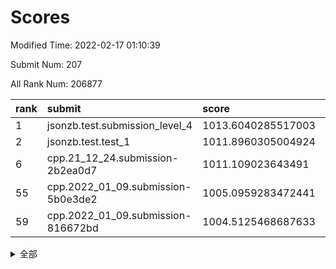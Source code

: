 # Scores

Modified Time: 2022-02-17 01:10:39

Submit Num: 207

All Rank Num: 206877

| rank |               submit               |       score        |       sigma        | pk_num |
| :--- | :--------------------------------- | :----------------- | :----------------- | :----- |
| 1    | jsonzb.test.submission_level_4     | 1013.6040285517003 | 0.8274251805042014 | 4000   |
| 2    | jsonzb.test.test_1                 | 1011.8960305004924 | 0.8012324557281862 | 4001   |
| 6    | cpp.21_12_24.submission-2b2ea0d7   | 1011.109023643491  | 0.7765018470395668 | 3997   |
| 55   | cpp.2022_01_09.submission-5b0e3de2 | 1005.0959283472441 | 0.7329887192048444 | 3995   |
| 59   | cpp.2022_01_09.submission-816672bd | 1004.5125468687633 | 0.7248097607426142 | 4001   |


<details>
<summary>全部</summary>

| rank |                 submit                 |       score        |       sigma        | pk_num |
| :--- | :------------------------------------- | :----------------- | :----------------- | :----- |
| 1    | jsonzb.test.submission_level_4         | 1013.6040285517003 | 0.8274251805042014 | 4000   |
| 2    | jsonzb.test.test_1                     | 1011.8960305004924 | 0.8012324557281862 | 4001   |
| 3    | gobigger.level_3.submission_level_3_19 | 1011.4970911782035 | 0.7743501428073354 | 4002   |
| 4    | gobigger.level_3.submission_level_3_49 | 1011.130294746802  | 0.7826109459972516 | 3997   |
| 5    | gobigger.level_3.submission_level_3_28 | 1011.1169084997226 | 0.7674619559815907 | 3995   |
| 6    | cpp.21_12_24.submission-2b2ea0d7       | 1011.109023643491  | 0.7765018470395668 | 3997   |
| 7    | gobigger.level_3.submission_level_3_8  | 1010.9963806185115 | 0.7774039925052735 | 3999   |
| 8    | gobigger.level_3.submission_level_3_15 | 1010.7733286981527 | 0.7696917948491587 | 4003   |
| 9    | gobigger.level_3.submission_level_3_45 | 1010.7588561834142 | 0.7748244991319849 | 4000   |
| 10   | gobigger.level_3.submission_level_3_42 | 1010.6611846895853 | 0.747498560663561  | 3997   |
| 11   | gobigger.level_3.submission_level_3_20 | 1010.6349342506037 | 0.7454232955043666 | 3998   |
| 12   | gobigger.level_3.submission_level_3_13 | 1010.6288300558481 | 0.7405637258518694 | 3996   |
| 13   | gobigger.level_3.submission_level_3_18 | 1010.6265801810283 | 0.7747324301219762 | 4001   |
| 14   | gobigger.level_3.submission_level_3_16 | 1010.507955678056  | 0.7612845675087311 | 3995   |
| 15   | gobigger.level_3.submission_level_3_14 | 1010.4783385746791 | 0.743645571366887  | 4001   |
| 16   | gobigger.level_3.submission_level_3_38 | 1010.3262979656099 | 0.749193720975066  | 3999   |
| 17   | gobigger.level_3.submission_level_3_26 | 1010.2453241199746 | 0.7704062085448792 | 3997   |
| 18   | gobigger.level_3.submission_level_3_29 | 1010.1921427885846 | 0.7427280866468595 | 3996   |
| 19   | gobigger.level_3.submission_level_3_46 | 1010.1794817468111 | 0.7698949771578847 | 3996   |
| 20   | gobigger.level_3.submission_level_3_23 | 1010.1717767284896 | 0.7623090188978745 | 3996   |
| 21   | gobigger.level_3.submission_level_3_6  | 1010.1293551332633 | 0.7482253388598261 | 3997   |
| 22   | gobigger.level_3.submission_level_3_0  | 1010.1233748868561 | 0.7744614133767599 | 3995   |
| 23   | gobigger.level_3.submission_level_3_34 | 1010.0455637259827 | 0.7650113565158514 | 3994   |
| 24   | gobigger.level_3.submission_level_3_35 | 1010.0419223173747 | 0.765904668686413  | 4000   |
| 25   | gobigger.level_3.submission_level_3_43 | 1010.0106657328614 | 0.7420627540424916 | 3996   |
| 26   | gobigger.level_3.submission_level_3_3  | 1009.9968086920034 | 0.7659856392869885 | 3994   |
| 27   | gobigger.level_3.submission_level_3_10 | 1009.9768451213329 | 0.751117899624169  | 4000   |
| 28   | gobigger.level_3.submission_level_3_30 | 1009.7241929848408 | 0.739803092547976  | 3997   |
| 29   | gobigger.level_3.submission_level_3_11 | 1009.7201070526918 | 0.7527963522736115 | 3997   |
| 30   | gobigger.level_3.submission_level_3_2  | 1009.667871830872  | 0.748828337463877  | 4000   |
| 31   | gobigger.level_3.submission_level_3_32 | 1009.6272281931012 | 0.7719888060648916 | 3994   |
| 32   | gobigger.level_3.submission_level_3_4  | 1009.5979691447878 | 0.7552077179440039 | 4001   |
| 33   | gobigger.level_3.submission_level_3_1  | 1009.547742278145  | 0.7369842642796067 | 4001   |
| 34   | gobigger.level_3.submission_level_3_44 | 1009.5239779096913 | 0.7506021440382952 | 3995   |
| 35   | gobigger.level_3.submission_level_3_33 | 1009.4592090767961 | 0.7410301020070768 | 3992   |
| 36   | gobigger.level_3.submission_level_3_41 | 1009.4560740546658 | 0.7574879171501706 | 4002   |
| 37   | gobigger.level_3.submission_level_3_31 | 1009.3145608217261 | 0.7452475671416489 | 3994   |
| 38   | gobigger.level_3.submission_level_3_5  | 1009.2923971314772 | 0.7645869718784029 | 4004   |
| 39   | gobigger.level_3.submission_level_3_21 | 1009.2906112973321 | 0.7404738256738439 | 4001   |
| 40   | gobigger.level_3.submission_level_3_17 | 1009.2640418865143 | 0.7667174252264674 | 4001   |
| 41   | gobigger.level_3.submission_level_3_36 | 1009.1063223592558 | 0.7397733139312523 | 3993   |
| 42   | gobigger.level_3.submission_level_3_7  | 1009.0888253362117 | 0.7404971004346865 | 3996   |
| 43   | gobigger.level_3.submission_level_3_40 | 1008.9272612082286 | 0.773155242707511  | 4003   |
| 44   | gobigger.level_3.submission_level_3_48 | 1008.907331641375  | 0.746838785975502  | 3994   |
| 45   | gobigger.level_3.submission_level_3_37 | 1008.8710685148374 | 0.7523991413181751 | 3997   |
| 46   | gobigger.level_3.submission_level_3_22 | 1008.8518012248867 | 0.7577753164637554 | 3998   |
| 47   | gobigger.level_3.submission_level_3_9  | 1008.6952288567825 | 0.7448695379288517 | 3995   |
| 48   | gobigger.level_3.submission_level_3_24 | 1008.6712921192424 | 0.7608620689919952 | 3994   |
| 49   | gobigger.level_3.submission_level_3_27 | 1008.6312293148089 | 0.7591040813798569 | 3992   |
| 50   | gobigger.level_3.submission_level_3_39 | 1008.6098372249782 | 0.7523752364147865 | 4001   |
| 51   | gobigger.level_3.submission_level_3_47 | 1008.3405170489564 | 0.7303046914824    | 3992   |
| 52   | gobigger.level_3.submission_level_3_12 | 1008.2922259846425 | 0.7393413337943376 | 3998   |
| 53   | gobigger.level_3.submission_level_3_25 | 1008.2136635592362 | 0.7443278695883901 | 4002   |
| 54   | gobigger.level_1.submission_level_1_37 | 1005.3835029317652 | 0.7174633921249689 | 3994   |
| 55   | cpp.2022_01_09.submission-5b0e3de2     | 1005.0959283472441 | 0.7329887192048444 | 3995   |
| 56   | gobigger.level_1.submission_level_1_20 | 1005.0079882773493 | 0.7336635329600283 | 4002   |
| 57   | gobigger.level_1.submission_level_1_12 | 1004.6019337947993 | 0.7297224036820569 | 3999   |
| 58   | gobigger.level_1.submission_level_1_5  | 1004.5385670241997 | 0.7316810644448043 | 3993   |
| 59   | cpp.2022_01_09.submission-816672bd     | 1004.5125468687633 | 0.7248097607426142 | 4001   |
| 60   | gobigger.level_1.submission_level_1_27 | 1004.4634816690865 | 0.7154236210274422 | 3995   |
| 61   | gobigger.level_1.submission_level_1_47 | 1004.4147244984684 | 0.7145707521638823 | 3997   |
| 62   | gobigger.level_1.submission_level_1_49 | 1004.3063672942493 | 0.7051682587101491 | 3996   |
| 63   | gobigger.level_1.submission_level_1_39 | 1004.0953872076299 | 0.7283381789588286 | 3997   |
| 64   | gobigger.level_1.submission_level_1_32 | 1003.9823045923131 | 0.7212633281826611 | 4001   |
| 65   | gobigger.level_1.submission_level_1_1  | 1003.7254139564209 | 0.7258316362995346 | 3995   |
| 66   | gobigger.level_1.submission_level_1_4  | 1003.7250722246923 | 0.7046922685464022 | 4001   |
| 67   | gobigger.level_1.submission_level_1_16 | 1003.7190495932432 | 0.7195860841359019 | 3999   |
| 68   | gobigger.level_1.submission_level_1_24 | 1003.7181935045854 | 0.717286989805233  | 4002   |
| 69   | gobigger.level_1.submission_level_1_26 | 1003.6788197120868 | 0.7145503003781896 | 3997   |
| 70   | gobigger.level_1.submission_level_1_15 | 1003.6618162121013 | 0.7184993287795245 | 4001   |
| 71   | gobigger.level_1.submission_level_1_38 | 1003.6522423018731 | 0.7107016716501872 | 3996   |
| 72   | gobigger.level_1.submission_level_1_10 | 1003.6094146227705 | 0.7145597552051035 | 3997   |
| 73   | gobigger.level_1.submission_level_1_6  | 1003.5737950657258 | 0.7218401115273199 | 4000   |
| 74   | gobigger.level_1.submission_level_1_45 | 1003.5548870817091 | 0.7128792576339965 | 4001   |
| 75   | gobigger.level_1.submission_level_1_17 | 1003.5234914519996 | 0.7131268330606374 | 3997   |
| 76   | gobigger.level_1.submission_level_1_44 | 1003.5062184306261 | 0.7002584528065664 | 3996   |
| 77   | gobigger.level_1.submission_level_1_23 | 1003.5038004408786 | 0.7122760810954978 | 3998   |
| 78   | gobigger.level_1.submission_level_1_34 | 1003.488303905026  | 0.7163236030345351 | 3998   |
| 79   | gobigger.level_1.submission_level_1_35 | 1003.441969203418  | 0.7150744259425929 | 3997   |
| 80   | gobigger.level_1.submission_level_1_9  | 1003.4344033369233 | 0.7133626792986565 | 3994   |
| 81   | gobigger.level_1.submission_level_1_14 | 1003.3950244125364 | 0.7235444585838827 | 3990   |
| 82   | gobigger.level_1.submission_level_1_29 | 1003.3745125247459 | 0.699912872246286  | 3994   |
| 83   | gobigger.level_1.submission_level_1_30 | 1003.3118798538468 | 0.7178297447405569 | 3996   |
| 84   | gobigger.level_1.submission_level_1_46 | 1003.2859254851157 | 0.7134158182789276 | 3996   |
| 85   | gobigger.level_1.submission_level_1_11 | 1003.27998999784   | 0.7160182219767831 | 3996   |
| 86   | gobigger.level_1.submission_level_1_31 | 1003.1058271662055 | 0.7114413991297431 | 3997   |
| 87   | gobigger.level_1.submission_level_1_13 | 1003.0013847778808 | 0.7090995887702469 | 3998   |
| 88   | gobigger.level_1.submission_level_1_43 | 1002.8803741377732 | 0.7081264884771981 | 3999   |
| 89   | gobigger.level_1.submission_level_1_7  | 1002.8449297399776 | 0.7133879926631875 | 3999   |
| 90   | gobigger.level_1.submission_level_1_42 | 1002.8428822051081 | 0.7080942023425841 | 3995   |
| 91   | gobigger.level_1.submission_level_1_8  | 1002.8315491404005 | 0.7119458899439374 | 3995   |
| 92   | gobigger.level_1.submission_level_1_48 | 1002.7106920645911 | 0.7208023120365841 | 3998   |
| 93   | gobigger.level_1.submission_level_1_22 | 1002.6838210923984 | 0.713826598506552  | 3992   |
| 94   | gobigger.level_1.submission_level_1_28 | 1002.6819848724525 | 0.7221669041355173 | 3998   |
| 95   | gobigger.level_1.submission_level_1_0  | 1002.4839300223003 | 0.7051922624361698 | 3996   |
| 96   | gobigger.level_1.submission_level_1_19 | 1002.4669957888256 | 0.7110596426641024 | 3995   |
| 97   | gobigger.level_1.submission_level_1_40 | 1002.4532508736627 | 0.7129599424023032 | 4000   |
| 98   | gobigger.level_1.submission_level_1_18 | 1002.2932309093889 | 0.7035187255339292 | 3989   |
| 99   | gobigger.level_1.submission_level_1_25 | 1002.2674401412577 | 0.7029861837096439 | 3997   |
| 100  | gobigger.level_1.submission_level_1_3  | 1002.1984474231905 | 0.7217527484929613 | 3993   |
| 101  | gobigger.level_1.submission_level_1_21 | 1002.1888097714266 | 0.7163976645554276 | 3999   |
| 102  | gobigger.level_1.submission_level_1_36 | 1002.13423689721   | 0.7060918625394547 | 4001   |
| 103  | gobigger.level_1.submission_level_1_41 | 1002.0513237477004 | 0.7176896982922218 | 3995   |
| 104  | gobigger.level_1.submission_level_1_33 | 1002.0223452262627 | 0.7061261591448666 | 3998   |
| 105  | gobigger.level_1.submission_level_1_2  | 1001.442430906785  | 0.717428288736     | 3993   |
| 106  | gobigger.random.submission_random_28   | 997.7801971216886  | 0.7169451876855832 | 3999   |
| 107  | gobigger.random.submission_random_44   | 997.3599761750887  | 0.7018633364896217 | 3997   |
| 108  | gobigger.random.submission_random_32   | 997.1068183267656  | 0.7109195410913173 | 4001   |
| 109  | gobigger.random.submission_random_31   | 997.0117103670392  | 0.7043986294799506 | 4001   |
| 110  | gobigger.random.submission_random_48   | 996.9926849553794  | 0.7045625774062133 | 3998   |
| 111  | gobigger.random.submission_random_16   | 996.9880665237067  | 0.7134989151389161 | 3997   |
| 112  | gobigger.random.submission_random_46   | 996.9491791215495  | 0.7079225675926406 | 3997   |
| 113  | gobigger.random.submission_random_39   | 996.9458490786317  | 0.7018309028525423 | 3999   |
| 114  | gobigger.random.submission_random_35   | 996.9112238422252  | 0.7059290163417118 | 3996   |
| 115  | gobigger.random.submission_random_47   | 996.7985675149065  | 0.6978075662948345 | 3995   |
| 116  | gobigger.random.submission_random_12   | 996.5350996285836  | 0.7071960480477846 | 3999   |
| 117  | gobigger.random.submission_random_1    | 996.4704039530907  | 0.7086517110265329 | 3992   |
| 118  | gobigger.random.submission_random_22   | 996.3879492196793  | 0.7114796260432885 | 3997   |
| 119  | gobigger.random.submission_random_5    | 996.3567571388497  | 0.7141650481469937 | 4001   |
| 120  | gobigger.random.submission_random_33   | 996.3403102634254  | 0.7066746690448232 | 3992   |
| 121  | gobigger.random.submission_random_37   | 996.3160147886446  | 0.7203293173540971 | 3999   |
| 122  | gobigger.random.submission_random_38   | 996.2280283628403  | 0.7114484128460026 | 3999   |
| 123  | gobigger.random.submission_random_49   | 996.2161483923248  | 0.7119591150226019 | 3998   |
| 124  | gobigger.random.submission_random_25   | 996.200246884968   | 0.7061019204444644 | 3998   |
| 125  | gobigger.random.submission_random_26   | 996.0951204387982  | 0.7114042589621274 | 3991   |
| 126  | gobigger.random.submission_random_8    | 996.0719752479764  | 0.7071035411062947 | 3998   |
| 127  | gobigger.random.submission_random_27   | 996.0446538479517  | 0.7252692815187611 | 3999   |
| 128  | gobigger.random.submission_random_11   | 996.0411404989966  | 0.7067774667446519 | 3999   |
| 129  | gobigger.random.submission_random_20   | 996.0233873169585  | 0.7064403745382621 | 3999   |
| 130  | gobigger.random.submission_random_29   | 995.9911250402063  | 0.7214280500859267 | 4001   |
| 131  | gobigger.random.submission_random_10   | 995.9479503916066  | 0.7159671550787932 | 3998   |
| 132  | gobigger.random.submission_random_2    | 995.8568029604181  | 0.7243665823801602 | 3997   |
| 133  | gobigger.random.submission_random_43   | 995.8421573859973  | 0.6977600671732461 | 3993   |
| 134  | gobigger.random.submission_random_3    | 995.7465209302845  | 0.7079420629348494 | 4000   |
| 135  | gobigger.random.submission_random_42   | 995.7439017239715  | 0.7128943164591129 | 3997   |
| 136  | gobigger.random.submission_random_0    | 995.717803583927   | 0.7105009699185398 | 3993   |
| 137  | gobigger.random.submission_random_36   | 995.7033858145766  | 0.7107470526476074 | 3999   |
| 138  | gobigger.random.submission_random_17   | 995.6733195241924  | 0.7278382886882591 | 3996   |
| 139  | gobigger.random.submission_random_15   | 995.5560265739432  | 0.716814546046139  | 4000   |
| 140  | gobigger.random.submission_random_45   | 995.5332419643124  | 0.6997820076395022 | 3999   |
| 141  | gobigger.random.submission_random_4    | 995.4887743845974  | 0.7062819667776816 | 3997   |
| 142  | gobigger.random.submission_random_40   | 995.474907706326   | 0.712313257493566  | 3993   |
| 143  | gobigger.random.submission_random_34   | 995.4673568871802  | 0.7062836143678622 | 3993   |
| 144  | gobigger.random.submission_random_18   | 995.3633758887878  | 0.7215628336345156 | 3999   |
| 145  | gobigger.random.submission_random_24   | 995.3462297408507  | 0.7231492633256953 | 3999   |
| 146  | gobigger.random.submission_random_14   | 995.3210388842748  | 0.7266732089329984 | 3997   |
| 147  | gobigger.random.submission_random_13   | 995.318898677525   | 0.7069295740371426 | 3992   |
| 148  | gobigger.random.submission_random_41   | 995.3096642373617  | 0.7203183814317832 | 3998   |
| 149  | gobigger.random.submission_random_6    | 995.2224388491431  | 0.71386347330866   | 4003   |
| 150  | gobigger.random.submission_random_21   | 995.0777097326245  | 0.7059833790293546 | 4001   |
| 151  | gobigger.random.submission_random_19   | 994.9620473281583  | 0.712077904507224  | 3992   |
| 152  | gobigger.random.submission_random_9    | 994.9463703640155  | 0.7149309681379323 | 3995   |
| 153  | gobigger.random.submission_random_23   | 994.8512179457844  | 0.7236120408726552 | 4002   |
| 154  | gobigger.random.submission_random_30   | 994.6761683015364  | 0.7119746866761453 | 4001   |
| 155  | gobigger.random.submission_random_7    | 994.6047463298305  | 0.726070306551197  | 3999   |
| 156  | gobigger.level_2.submission_level_2_4  | 994.2960403776577  | 0.7408888801085295 | 3995   |
| 157  | gobigger.level_2.submission_level_2_45 | 994.1213409126195  | 0.7237119794216137 | 3997   |
| 158  | gobigger.level_2.submission_level_2_18 | 993.7471892716669  | 0.7379968592348255 | 3994   |
| 159  | gobigger.level_2.submission_level_2_21 | 993.6720626842049  | 0.7330688397930184 | 4002   |
| 160  | gobigger.level_2.submission_level_2_33 | 993.6397274090893  | 0.7286271317218006 | 3995   |
| 161  | gobigger.level_2.submission_level_2_36 | 993.4953956371093  | 0.7242871145284885 | 4001   |
| 162  | gobigger.level_2.submission_level_2_42 | 993.3920009659456  | 0.7460031702090247 | 4001   |
| 163  | gobigger.level_2.submission_level_2_32 | 993.3838102704942  | 0.7569245203844827 | 3997   |
| 164  | gobigger.level_2.submission_level_2_29 | 993.3699362738548  | 0.7365126193407446 | 3999   |
| 165  | gobigger.level_2.submission_level_2_12 | 993.2801980571714  | 0.7374017935123198 | 4001   |
| 166  | gobigger.level_2.submission_level_2_10 | 993.2502808314234  | 0.730497136801767  | 3998   |
| 167  | gobigger.level_2.submission_level_2_22 | 993.1375087396066  | 0.7411825852272269 | 4003   |
| 168  | gobigger.level_2.submission_level_2_15 | 993.0205009003189  | 0.7384270750879993 | 3995   |
| 169  | gobigger.level_2.submission_level_2_13 | 992.9696996039347  | 0.7616710146169166 | 3998   |
| 170  | gobigger.level_2.submission_level_2_44 | 992.9437634336582  | 0.7389319760965607 | 4001   |
| 171  | gobigger.level_2.submission_level_2_5  | 992.9256129617501  | 0.7357142050261063 | 3997   |
| 172  | gobigger.level_2.submission_level_2_25 | 992.8883395586352  | 0.7471700289746522 | 4003   |
| 173  | gobigger.level_2.submission_level_2_39 | 992.7932610177749  | 0.724424138787801  | 4000   |
| 174  | gobigger.level_2.submission_level_2_8  | 992.6988528819772  | 0.7601722849127087 | 3994   |
| 175  | gobigger.level_2.submission_level_2_38 | 992.6729442984217  | 0.751637997495189  | 3998   |
| 176  | gobigger.level_2.submission_level_2_28 | 992.6558255331637  | 0.7255065256141014 | 3999   |
| 177  | gobigger.level_2.submission_level_2_14 | 992.6529793754372  | 0.7266881635636048 | 3999   |
| 178  | gobigger.level_2.submission_level_2_49 | 992.641202231996   | 0.7361594536088596 | 4000   |
| 179  | gobigger.level_2.submission_level_2_47 | 992.5958485508263  | 0.7496068868613748 | 3994   |
| 180  | gobigger.level_2.submission_level_2_23 | 992.4402187021549  | 0.7368278821949673 | 4004   |
| 181  | gobigger.level_2.submission_level_2_27 | 992.2906041012166  | 0.7398336146778184 | 3998   |
| 182  | gobigger.level_2.submission_level_2_17 | 992.286379633253   | 0.7530268506567513 | 3998   |
| 183  | gobigger.level_2.submission_level_2_48 | 992.2582049733873  | 0.7294698108649891 | 3998   |
| 184  | gobigger.level_2.submission_level_2_16 | 992.1849064236235  | 0.7337821524374322 | 3997   |
| 185  | gobigger.level_2.submission_level_2_20 | 992.1176563490484  | 0.7604918848427499 | 3995   |
| 186  | gobigger.level_2.submission_level_2_2  | 992.0192099684804  | 0.7391225173050765 | 3994   |
| 187  | gobigger.level_2.submission_level_2_6  | 992.0089057371574  | 0.7480254644658111 | 4002   |
| 188  | gobigger.level_2.submission_level_2_40 | 991.9836523403219  | 0.7582732673609925 | 3998   |
| 189  | gobigger.level_2.submission_level_2_1  | 991.9437353115306  | 0.7469944980291136 | 3997   |
| 190  | gobigger.level_2.submission_level_2_11 | 991.7728837390806  | 0.7435372865305016 | 4001   |
| 191  | gobigger.level_2.submission_level_2_9  | 991.7668980304597  | 0.7418148249644484 | 3996   |
| 192  | gobigger.level_2.submission_level_2_30 | 991.6697858662824  | 0.7625506970548105 | 3996   |
| 193  | gobigger.level_2.submission_level_2_41 | 991.5909497739277  | 0.735595770787508  | 3996   |
| 194  | gobigger.level_2.submission_level_2_7  | 991.3528205786655  | 0.7381944015396366 | 3999   |
| 195  | gobigger.level_2.submission_level_2_35 | 991.2979613960224  | 0.75619475371247   | 3997   |
| 196  | gobigger.level_2.submission_level_2_19 | 991.2664740188445  | 0.7533766737419922 | 4000   |
| 197  | gobigger.level_2.submission_level_2_37 | 991.2520669908837  | 0.7378092043424355 | 3997   |
| 198  | gobigger.level_2.submission_level_2_24 | 991.1325981832821  | 0.7540128380064063 | 4002   |
| 199  | gobigger.level_2.submission_level_2_31 | 991.0649668630282  | 0.7702998663886664 | 4005   |
| 200  | gobigger.level_2.submission_level_2_43 | 990.8760235657986  | 0.7626330328886748 | 3998   |
| 201  | gobigger.level_2.submission_level_2_0  | 990.8421748263427  | 0.7412096419376937 | 3999   |
| 202  | gobigger.level_2.submission_level_2_34 | 990.7855307430178  | 0.7517055128442103 | 3996   |
| 203  | gobigger.level_2.submission_level_2_3  | 990.1070195241775  | 0.7523579427822977 | 3999   |
| 204  | gobigger.level_2.submission_level_2_46 | 989.4229882835732  | 0.7692830873488238 | 3999   |
| 205  | gobigger.level_2.submission_level_2_26 | 989.2011198372963  | 0.81297788153962   | 3999   |
| 206  | gobigger.none.submission_none_1        | 978.7326453451252  | 1.1845172552643966 | 4004   |
| 207  | gobigger.none.submission_none_0        | 975.5365885670034  | 1.3925787509307108 | 3997   |

</details>